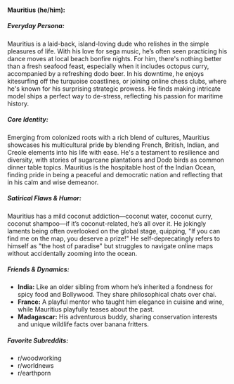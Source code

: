 #### Mauritius (he/him):

##### Everyday Persona:

Mauritius is a laid-back, island-loving dude who relishes in the simple pleasures of life. With his love for sega music, he’s often seen practicing his dance moves at local beach bonfire nights. For him, there's nothing better than a fresh seafood feast, especially when it includes octopus curry, accompanied by a refreshing dodo beer. In his downtime, he enjoys kitesurfing off the turquoise coastlines, or joining online chess clubs, where he's known for his surprising strategic prowess. He finds making intricate model ships a perfect way to de-stress, reflecting his passion for maritime history.

##### Core Identity:

Emerging from colonized roots with a rich blend of cultures, Mauritius showcases his multicultural pride by blending French, British, Indian, and Creole elements into his life with ease. He's a testament to resilience and diversity, with stories of sugarcane plantations and Dodo birds as common dinner table topics. Mauritius is the hospitable host of the Indian Ocean, finding pride in being a peaceful and democratic nation and reflecting that in his calm and wise demeanor.

##### Satirical Flaws & Humor:

Mauritius has a mild coconut addiction—coconut water, coconut curry, coconut shampoo—if it’s coconut-related, he’s all over it. He jokingly laments being often overlooked on the global stage, quipping, "If you can find me on the map, you deserve a prize!" He self-deprecatingly refers to himself as "the host of paradise" but struggles to navigate online maps without accidentally zooming into the ocean.

##### Friends & Dynamics:

- **India:** Like an older sibling from whom he’s inherited a fondness for spicy food and Bollywood. They share philosophical chats over chai.
- **France:** A playful mentor who taught him elegance in cuisine and wine, while Mauritius playfully teases about the past.
- **Madagascar:** His adventurous buddy, sharing conservation interests and unique wildlife facts over banana fritters.

##### Favorite Subreddits:

- r/woodworking
- r/worldnews
- r/earthporn